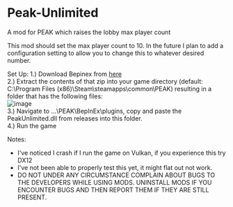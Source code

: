 # Peak-Unlimited
A mod for PEAK which raises the lobby max player count


This mod should set the max player count to 10. In the future I plan to add a configuration setting to allow you to change this to whatever desired number. 

Set Up: 
1.) Download Bepinex from [here](https://github.com/BepInEx/BepInEx/releases/download/v5.4.23.3/BepInEx_win_x64_5.4.23.3.zip) <br>
2.) Extract the contents of that zip into your game directory (default: C:\Program Files (x86)\Steam\steamapps\common\PEAK) resulting in a folder that has the following files: <br>
![image](https://github.com/user-attachments/assets/403d9a1d-16a4-409c-a046-bc56141ac0ca) <br>
3.) Navigate to ...\PEAK\BepInEx\plugins, copy and paste the PeakUnlimited.dll from releases into this folder. <br>
4.) Run the game <br>

Notes:
- I've noticed I crash if I run the game on Vulkan, if you experience this try DX12
- I've not been able to properly test this yet, it might flat out not work.
- DO NOT UNDER ANY CIRCUMSTANCE COMPLAIN ABOUT BUGS TO THE DEVELOPERS WHILE USING MODS. UNINSTALL MODS IF YOU ENCOUNTER BUGS AND THEN REPORT THEM IF THEY ARE STILL PRESENT.
